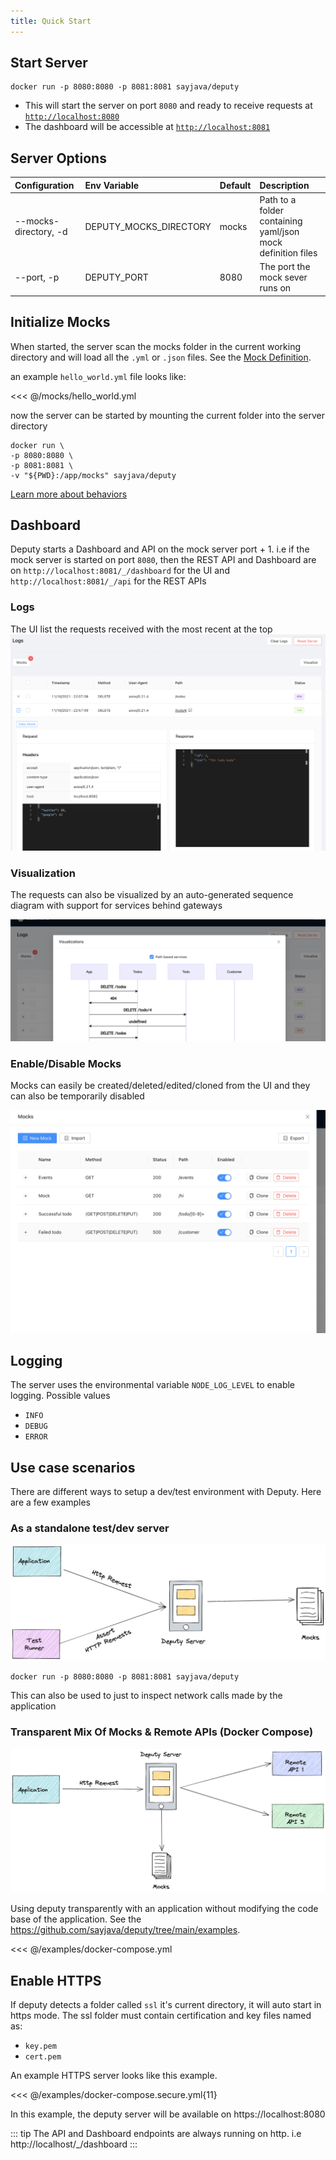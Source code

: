 ```yaml
---
title: Quick Start
---
```


## Start Server

```shell
docker run -p 8080:8080 -p 8081:8081 sayjava/deputy
```

- This will start the server on port `8080` and ready to receive requests at [`http://localhost:8080`](`http://localhost:8080`)
- The dashboard will be accessible at [`http://localhost:8081`](`http://localhost:8081`)

## Server Options

| Configuration         | Env Variable | Default        | Description     |
| :------------------   | :----------- | :------------- | :-------------  |
| \--mocks-directory, -d      |  DEPUTY_MOCKS_DIRECTORY       | mocks           | Path to a folder containing yaml/json mock definition files |
| \--port, -p           |  DEPUTY_PORT | 8080           | The port the mock sever runs on |

## Initialize Mocks

When started, the server scan the mocks folder in the current working directory and will load all the `.yml` or `.json` files. See the [Mock Definition](/guide).

an example `hello_world.yml` file looks like:  

<<< @/mocks/hello_world.yml

now the server can be started by mounting the current folder into the server directory

```shell
docker run \
-p 8080:8080 \
-p 8081:8081 \
-v "${PWD}:/app/mocks" sayjava/deputy
```

[Learn more about behaviors](/guide)


## Dashboard

Deputy starts a Dashboard and API on the mock server port + 1. i.e if the mock server is started on port `8080`, then the REST API and Dashboard are on `http://localhost:8081/_/dashboard` for the UI and `http://localhost:8081/_/api` for the REST APIs

### Logs

The UI list the requests received with the most recent at the top
![logs](./media/logs.png)

### Visualization

The requests can also be visualized by an auto-generated sequence diagram with support for services behind gateways

![Visualize](./media/visualize.png)

### Enable/Disable Mocks

Mocks can easily be created/deleted/edited/cloned from the UI and they can also be temporarily disabled

![disable](./media/disable_mocks.png)

## Logging

The server uses the environmental variable `NODE_LOG_LEVEL` to enable logging. Possible values

- `INFO`
- `DEBUG`
- `ERROR`

## Use case scenarios

There are different ways to setup a dev/test environment with Deputy. Here are a few examples

### As a standalone test/dev server

![media/test_environment](./media/test_environment.png)

```shell
docker run -p 8080:8080 -p 8081:8081 sayjava/deputy
```

This can also be used to just to inspect network calls made by the application

### Transparent Mix Of Mocks & Remote APIs (Docker Compose)

![media/dev_environment](./media/dev_environment.png)

Using deputy transparently with an application without modifying the code base
of the application. See the https://github.com/sayjava/deputy/tree/main/examples.

<<< @/examples/docker-compose.yml

## Enable HTTPS

If deputy detects a folder called `ssl` it's current directory, it will auto start in https mode.
The ssl folder must contain certification and key files named as:

- `key.pem`
- `cert.pem`

An example HTTPS server looks like this example.

<<< @/examples/docker-compose.secure.yml{11}

In this example, the deputy server will be available on https://localhost:8080

::: tip
The API and Dashboard endpoints are always running on http. i.e http://localhost/_/dashboard
:::
